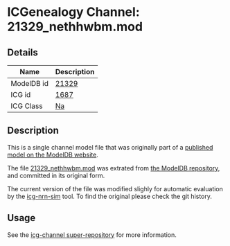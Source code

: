 # ICGenealogy Channel: 21329\_nethhwbm.mod

## Details

Name | Description
---- | -----------
ModelDB id | [21329](http://senselab.med.yale.edu/ModelDB/ShowModel.cshtml?model=21329)
ICG id | [1687](http://icg.neurotheory.ox.ac.uk/channels/2/1687)
ICG Class | [Na](http://icg.neurotheory.ox.ac.uk/channels/2)

## Description

This is a single channel model file that was originally part of a [published model on the ModelDB website](http://senselab.med.yale.edu/ModelDB/ShowModel.cshtml?model=21329).


The file [21329\_nethhwbm.mod](21329_nethhwbm.mod) was extrated from [the ModelDB repository](http://senselab.med.yale.edu/ModelDB/ShowModel.cshtml?model=21329), and committed in its original form.

The current version of the file was modified slighly for automatic evaluation by the [icg-nrn-sim](https://github.com/icgenealogy/icg-nrn-sim) tool. To find the original please check the git history.


## Usage

See the [icg-channel super-repository](https://github.com/icgenealogy/icg-channels) for more information.
